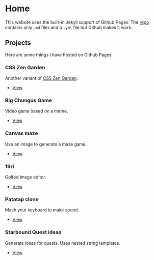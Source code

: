 # Home

This website uses the built-in Jekyll support of Github Pages.
The [repo](https://github.com/ZufengW/ZufengW.github.io) contains only `.md` files and a `.yml` file but Github makes it work.



## Projects
Here are some things I have hosted on Github Pages.

### CSS Zen Garden
Another variant of [CSS Zen Garden](http://www.csszengarden.com/).

* [View](csszengarden1)

### Big Chungus Game
Video game based on a meme.

* [View](https://zufengw.github.io/big-chungus-game/)

### Canvas maze
Use an image to generate a maze game.

* [View](https://zufengw.github.io/canvas-maze/)


### 19ri
Golfed image editor.

* [View](19ri)

### Patatap clone
Mash your keyboard to make sound.

* [View](patatap-clone)

### Starbound Quest ideas
Generate ideas for quests. Uses nested string templates.

* [View](sb-quest-ideas)
